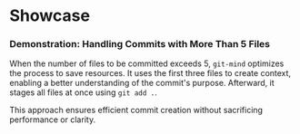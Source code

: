 # Showcase

### Demonstration: Handling Commits with More Than 5 Files

When the number of files to be committed exceeds 5, `git-mind` optimizes the process to save resources. It uses the first three files to create context, enabling a better understanding of the commit's purpose. Afterward, it stages all files at once using `git add .`.

This approach ensures efficient commit creation without sacrificing performance or clarity.

<script setup>
import VideoPlayer from './.vitepress/components/showcase.vue';
</script>

<VideoPlayer />

